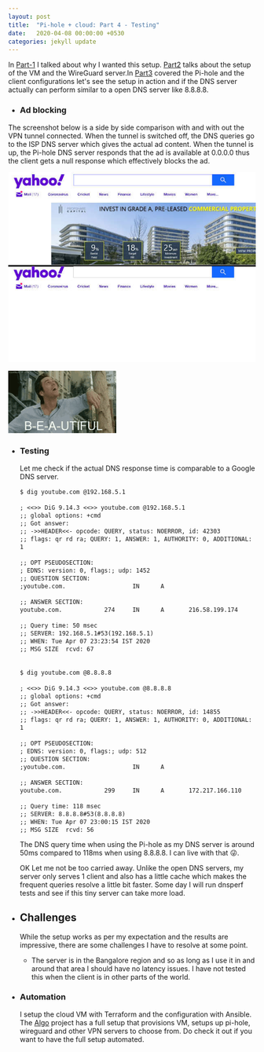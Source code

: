 ```yaml
---
layout: post
title:  "Pi-hole + cloud: Part 4 - Testing"
date:   2020-04-08 00:00:00 +0530
categories: jekyll update
---
```


In [Part-1](pihole-in-the-cloud-part-1.markdown) I talked about why I wanted this setup. [Part2](2020-04-08-pihole-in-the-cloud-part-2.markdown) talks about the setup of the VM and the WireGuard server.In [Part3](2020-04-08-pihole-in-the-cloud-part-3.markdown) covered the Pi-hole and the client configurations let's see the setup in action and if the DNS server actually can perform similar to a open DNS server like 8.8.8.8.

- ### Ad blocking

The screenshot below is a side by side comparison with and with out the VPN tunnel connected. When the tunnel is switched off, the DNS queries go to the ISP DNS server which gives the actual ad content. When the tunnel is up, the Pi-hole DNS server responds that the ad is available at 0.0.0.0 thus the client gets a null response which effectively blocks the ad.

![Ads blocked comparison](/assets/images/ad-block-comparision.jpg)


![B E A Utiful](/assets/images/beautiful.gif)

- ### Testing
  Let me check if the actual DNS response time is comparable to a Google DNS server.

      $ dig youtube.com @192.168.5.1

      ; <<>> DiG 9.14.3 <<>> youtube.com @192.168.5.1
      ;; global options: +cmd
      ;; Got answer:
      ;; ->>HEADER<<- opcode: QUERY, status: NOERROR, id: 42303
      ;; flags: qr rd ra; QUERY: 1, ANSWER: 1, AUTHORITY: 0, ADDITIONAL: 1

      ;; OPT PSEUDOSECTION:
      ; EDNS: version: 0, flags:; udp: 1452
      ;; QUESTION SECTION:
      ;youtube.com.                   IN      A

      ;; ANSWER SECTION:
      youtube.com.            274     IN      A       216.58.199.174

      ;; Query time: 50 msec
      ;; SERVER: 192.168.5.1#53(192.168.5.1)
      ;; WHEN: Tue Apr 07 23:23:54 IST 2020
      ;; MSG SIZE  rcvd: 67


      $ dig youtube.com @8.8.8.8

      ; <<>> DiG 9.14.3 <<>> youtube.com @8.8.8.8
      ;; global options: +cmd
      ;; Got answer:
      ;; ->>HEADER<<- opcode: QUERY, status: NOERROR, id: 14855
      ;; flags: qr rd ra; QUERY: 1, ANSWER: 1, AUTHORITY: 0, ADDITIONAL: 1

      ;; OPT PSEUDOSECTION:
      ; EDNS: version: 0, flags:; udp: 512
      ;; QUESTION SECTION:
      ;youtube.com.                   IN      A

      ;; ANSWER SECTION:
      youtube.com.            299     IN      A       172.217.166.110

      ;; Query time: 118 msec
      ;; SERVER: 8.8.8.8#53(8.8.8.8)
      ;; WHEN: Tue Apr 07 23:00:15 IST 2020
      ;; MSG SIZE  rcvd: 56

  The DNS query time when using the Pi-hole as my DNS server is around 50ms compared to 118ms when using 8.8.8.8. I can live with that :stuck_out_tongue_winking_eye:.

  OK Let me not be too carried away. Unlike the open DNS servers, my server only serves 1 client and also has a little cache which makes the frequent queries resolve a little bit faster. Some day I will run dnsperf tests and see if this tiny server can take more load.

- ## Challenges

  While the setup works as per my expectation and the results are impressive, there are some challenges I have to resolve at some point.
    - The server is in the Bangalore region and so as long as I use it in and around that area I should have no latency issues. I have not tested this when the client is in other parts of the world.

- ### Automation

  I setup the cloud VM with Terraform and the configuration with Ansible. The [Algo][algo] project has a full setup that provisions VM, setups up pi-hole, wireguard and other VPN servers to choose from. Do check it out if you want to have the full setup automated.

[algo]: https://github.com/trailofbits/algo
